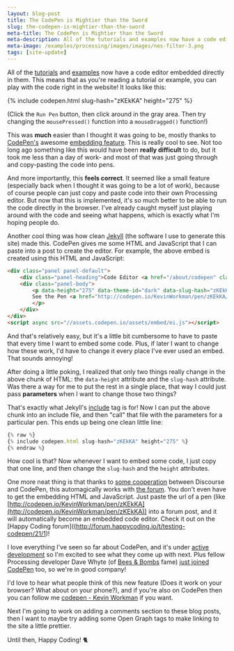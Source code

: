 ```yaml
---
layout: blog-post
title: The CodePen is Mightier than the Sword
slug: the-codepen-is-mightier-than-the-sword
meta-title: The CodePen is Mightier than the Sword
meta-description: All of the tutorials and examples now have a code editor embedded directly in them!
meta-image: /examples/processing/images/images/nes-filter-3.png
tags: [site-update]
---
```


All of the [tutorials](/tutorials) and [examples](/examples/processing) now have a code editor embedded directly in them. This means that as you're reading a tutorial or example, you can play with the code right in the website! It looks like this:

{% include codepen.html slug-hash="zKEkKA" height="275" %}

(Click the `Run Pen` button, then click around in the gray area. Then try changing the `mousePressed()` function into a `mouseDragged()` function!)

This was **much** easier than I thought it was going to be, mostly thanks to [CodePen's](http://codepen.io/) awesome [embedding feature](https://blog.codepen.io/documentation/features/embedded-pens/). This is really cool to see. Not too long ago something like this would have been **really difficult** to do, but it took me less than a day of work- and most of that was just going through and copy-pasting the code into pens.

And more importantly, this **feels correct**. It seemed like a small feature (especially back when I thought it was going to be a lot of work), because of course people can just copy and paste code into their own Processing editor. But now that this is implemented, it's so much better to be able to run the code directly in the browser. I've already caught myself just playing around with the code and seeing what happens, which is exactly what I'm hoping people do.

Another cool thing was how clean [Jekyll](https://jekyllrb.com/) (the software I use to generate this site) made this. CodePen gives me some HTML and JavaScript that I can paste into a post to create the editor. For example, the above embed is created using this HTML and JavaScript:

```html
<div class="panel panel-default">
	<div class="panel-heading">Code Editor <a href="/about/codepen" class="pull-right"><span class="glyphicon glyphicon-question-sign"></span></a></div>
	<div class="panel-body">
		<p data-height="275" data-theme-id="dark" data-slug-hash="zKEkKA" data-default-tab="html,result" data-user="KevinWorkman" data-embed-version="2" data-preview="true" data-editable="true" class="codepen">
		See the Pen <a href="http://codepen.io/KevinWorkman/pen/zKEkKA/"></a> by Happy Coding (<a href="http://codepen.io/KevinWorkman">@KevinWorkman</a>) on <a href="http://codepen.io">CodePen</a>.
		</p>
	</div>
</div>
<script async src="//assets.codepen.io/assets/embed/ei.js"></script>
```

And that's relatively easy, but it's a little bit cumbersome to have to paste that every time I want to embed some code. Plus, if later I want to change how these work, I'd have to change it every place I've ever used an embed. That sounds annoying!

After doing a little poking, I realized that only two things really change in the above chunk of HTML: the `data-height` attribute and the `slug-hash` attribute. Was there a way for me to put the rest in a single place, that way I could just pass **parameters** when I want to change those two things?

That's exactly what Jekyll's [include](https://jekyllrb.com/docs/templates/) tag is for! Now I can put the above chunk into an include file, and then "call" that file with the parameters for a particular pen. This ends up being one clean little line:

```javascript
{% raw %}
{% include codepen.html slug-hash="zKEkKA" height="275" %}
{% endraw %}
```

How cool is that? Now whenever I want to embed some code, I just copy that one line, and then change the `slug-hash` and the `height` attributes.

One more neat thing is that thanks to [some cooperation](https://meta.discourse.org/t/embedding-pens-from-codepen/13578) between Discourse and CodePen, this automagically works with [the forum](http://forum.HappyCoding.io). You don't even have to get the embedding HTML and JavaScript. Just paste the url of a pen (like [http://codepen.io/KevinWorkman/pen/zKEkKA](http://codepen.io/KevinWorkman/pen/zKEkKA)) into a forum post, and it will automatically become an embedded code editor. Check it out on the [Happy Coding forum]((http://forum.happycoding.io/t/testing-codepen/21/1)!

I love everything I've seen so far about CodePen, and it's under [active development](https://blog.codepen.io/2016/10/03/auto-autocomplete/) so I'm excited to see what they come up with next. Plus fellow Processing developer Dave Whyte (of [Bees & Bombs](https://beesandbombs.tumblr.com/) fame) [just joined CodePen](https://blog.codepen.io/2016/09/16/bees-bombs-codepen/) too, so we're in good company!

I'd love to hear what people think of this new feature (Does it work on your browser? What about on your phone?), and if you're also on CodePen then you can follow me [codepen - Kevin Workman](http://codepen.io/KevinWorkman/) if you want.

Next I'm going to work on adding a comments section to these blog posts, then I want to maybe try adding some Open Graph tags to make linking to the site a little prettier.

Until then, Happy Coding! :cat2:
